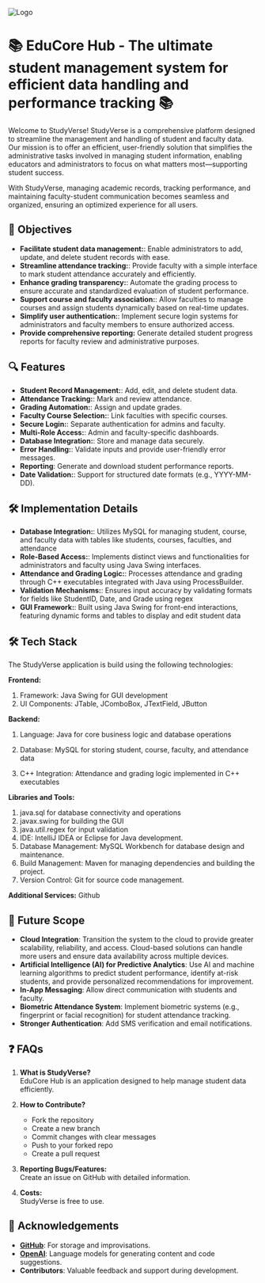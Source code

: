 
![Logo](https://i.ibb.co/tZ2QbBR/DALL-E-2024-11-27-21-56-11-A-minimalist-logo-for-Edu-Core-Hub-a-student-management-system-The-design.webp)


# 📚 EduCore Hub - The ultimate student management system for efficient data handling and performance tracking 📚



Welcome to StudyVerse! StudyVerse is a comprehensive platform designed to streamline the management and handling of student and faculty data. Our mission is to offer an efficient, user-friendly solution that simplifies the administrative tasks involved in managing student information, enabling educators and administrators to focus on what matters most—supporting student success.

With StudyVerse, managing academic records, tracking performance, and maintaining faculty-student communication becomes seamless and organized, ensuring an optimized experience for all users.

## 🎯 Objectives

- **Facilitate student data management:**: Enable administrators to add, update, and delete student records with ease​.
- **Streamline attendance tracking:**: Provide faculty with a simple interface to mark student attendance accurately and efficiently.
- **Enhance grading transparency:**: Automate the grading process to ensure accurate and standardized evaluation of student performance.
- **Support course and faculty association:**: Allow faculties to manage courses and assign students dynamically based on real-time updates.
- **Simplify user authentication:**: Implement secure login systems for administrators and faculty members to ensure authorized access.
- **Provide comprehensive reporting:** Generate detailed student progress reports for faculty review and administrative purposes.
  
## 🔍 Features

- **Student Record Management:**: Add, edit, and delete student data.
- **Attendance Tracking:**: Mark and review attendance​.
- **Grading Automation:**: Assign and update grades.
- **Faculty Course Selection:**: Link faculties with specific courses.
- **Secure Login:**: Separate authentication for admins and faculty​.
- **Multi-Role Access:**: Admin and faculty-specific dashboards​.
- **Database Integration:**: Store and manage data securely.
- **Error Handling:**: Validate inputs and provide user-friendly error messages.
- **Reporting**: Generate and download student performance reports.
- **Date Validation:**: Support for structured date formats (e.g., YYYY-MM-DD).

## 🛠️ Implementation Details

- **Database Integration:**: Utilizes MySQL for managing student, course, and faculty data with tables like students, courses, faculties, and attendance​
- **Role-Based Access:**: Implements distinct views and functionalities for administrators and faculty using Java Swing interfaces.
- **Attendance and Grading Logic:**: Processes attendance and grading through C++ executables integrated with Java using ProcessBuilder.
- **Validation Mechanisms:**: Ensures input accuracy by validating formats for fields like StudentID, Date, and Grade using regex
- **GUI Framework:**: Built using Java Swing for front-end interactions, featuring dynamic forms and tables to display and edit student data


## 🛠️ Tech Stack

The StudyVerse application is build using the following technologies:

**Frontend:** 
1) Framework: Java Swing for GUI development
2) UI Components: JTable, JComboBox, JTextField, JButton

**Backend:** 

1) Language: Java for core business logic and database operations

2) Database: MySQL for storing student, course, faculty, and attendance data

3) C++ Integration: Attendance and grading logic implemented in C++ executables​


**Libraries and Tools:**
1) java.sql for database connectivity and operations
2) javax.swing for building the GUI
3) java.util.regex for input validation
4) IDE: IntelliJ IDEA or Eclipse for Java development.
5) Database Management: MySQL Workbench for database design and maintenance.
6) Build Management: Maven for managing dependencies and building the project.
7) Version Control: Git for source code management.

**Additional Services:** Github

## 🔮 Future Scope

- **Cloud Integration**: Transition the system to the cloud to provide greater scalability, reliability, and access. Cloud-based solutions can handle more users and ensure data availability across multiple devices.
- **Artificial Intelligence (AI) for Predictive Analytics**: Use AI and machine learning algorithms to predict student performance, identify at-risk students, and provide personalized recommendations for improvement.
- **In-App Messaging**: Allow direct communication with students and faculty.
- **Biometric Attendance System**: Implement biometric systems (e.g., fingerprint or facial recognition) for student attendance tracking.
- **Stronger Authentication**: Add SMS verification and email notifications.


## ❓ FAQs

1. **What is StudyVerse?**  
   EduCore Hub is an application designed to help manage student data efficiently.

2. **How to Contribute?**  
   - Fork the repository
   - Create a new branch
   - Commit changes with clear messages
   - Push to your forked repo
   - Create a pull request

3. **Reporting Bugs/Features:**  
   Create an issue on GitHub with detailed information.

4. **Costs:**  
    StudyVerse is free to use.

   
## 🙌 Acknowledgements

- **[GitHub](https://github.com/)**: For storage and improvisations. 
- **[OpenAI](https://openai.com/)**: Language models for generating content and code suggestions.
- **Contributors**: Valuable feedback and support during development.
